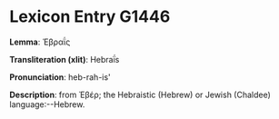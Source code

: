 # Lexicon Entry G1446

**Lemma**: Ἑβραΐς

**Transliteration (xlit)**: Hebraḯs

**Pronunciation**: heb-rah-is'

**Description**:
from Ἐβέρ; the Hebraistic (Hebrew) or Jewish (Chaldee) language:--Hebrew.
